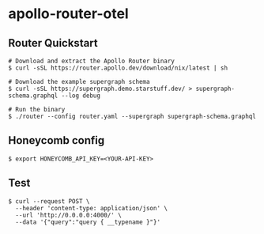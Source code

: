 # apollo-router-otel

## Router Quickstart

```
# Download and extract the Apollo Router binary
$ curl -sSL https://router.apollo.dev/download/nix/latest | sh

# Download the example supergraph schema
$ curl -sSL https://supergraph.demo.starstuff.dev/ > supergraph-schema.graphql --log debug

# Run the binary
$ ./router --config router.yaml --supergraph supergraph-schema.graphql
```

## Honeycomb config

```
$ export HONEYCOMB_API_KEY=<YOUR-API-KEY>
```

## Test

```
$ curl --request POST \
  --header 'content-type: application/json' \
  --url 'http://0.0.0.0:4000/' \
  --data '{"query":"query { __typename }"}'
```
